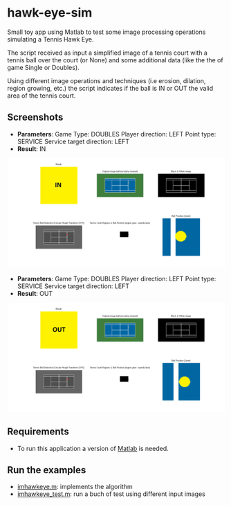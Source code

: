 # hawk-eye-sim

Small toy app using Matlab to test some image processing operations simulating a Tennis Hawk Eye.

The script received as input a simplified image of a tennis court with a tennis ball over the court (or None) and some additional data (like the the of game Single or Doubles). 

Using different image operations and techniques (i.e erosion, dilation, region growing, etc.) the script indicates if the ball is IN or OUT the valid area of the tennis court.

## Screenshots

* **Parameters**: Game Type: DOUBLES Player direction: LEFT Point type: SERVICE Service target direction: LEFT
* **Result**: IN

<img src="imgs_doc/tennis_court_shot_002_tif_DOUBLES_LEFT_SERVICE_LEFT_IN.png" width="800">

* **Parameters**: Game Type: DOUBLES Player direction: LEFT Point type: SERVICE Service target direction: LEFT
* **Result**: OUT

<img src="imgs_doc/tennis_court_shot_003_tif_DOUBLES_LEFT_SERVICE_LEFT_OUT.png" width="800">

## Requirements

* To run this application a version of [Matlab](https://la.mathworks.com/products/matlab.html) is needed.

## Run the examples

* [imhawkeye.m](imhawkeye.m): implements the algorithm
* [imhawkeye_test.m](imhawkeye_test.m): run a buch of test using different input images

